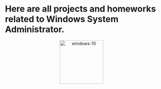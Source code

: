 # Here are all projects and homeworks related to Windows System Administrator.
<div align = "center">
<img width="144" height="144" src="https://img.icons8.com/color/144/windows-10.png" alt="windows-10"/>
</div>
